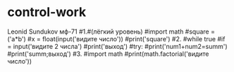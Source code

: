 # control-work
Leonid Sundukov мф-71
#1.#(лёгкий уровень)
#import math
#square = ('a*b')
#x = float(input('видите число'))
#print('square')
#2.
#while true
    #if = input('видите 2 числа')
    #print('выход')
#try:
    #print('num1+num2=summ')
    #print('summ;выход')
#3.
#import math
#print(math.factorial('видите число'))

